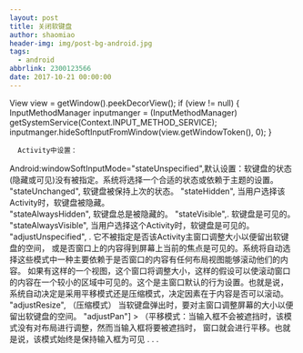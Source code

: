 ```yaml
---
layout: post
title: 关闭软键盘
author: shaomiao
header-img: img/post-bg-android.jpg
tags:
  - android
abbrlink: 2300123566
date: 2017-10-21 00:00:00
---
```

View view = getWindow().peekDecorView();
        if (view != null) {
            InputMethodManager inputmanger = (InputMethodManager) getSystemService(Context.INPUT_METHOD_SERVICE);
            inputmanger.hideSoftInputFromWindow(view.getWindowToken(), 0);
        }



      Activity中设置：
Android:windowSoftInputMode="stateUnspecified",默认设置：软键盘的状态(隐藏或可见)没有被指定。系统将选择一个合适的状态或依赖于主题的设置。                                     
   "stateUnchanged", 软键盘被保持上次的状态。 "stateHidden", 当用户选择该Activity时，软键盘被隐藏。                                       
"stateAlwaysHidden", 软键盘总是被隐藏的。
"stateVisible",. 软键盘是可见的。                                      
  "stateAlwaysVisible", 当用户选择这个Activity时，软键盘是可见的。
"adjustUnspecified", . 它不被指定是否该Activity主窗口调整大小以便留出软键盘的空间， 或是否窗口上的内容得到屏幕上当前的焦点是可见的。系统将自动选择这些模式中一种主要依赖于是否窗口的内容有任何布局视图能够滚动他们的内容。 如果有这样的一个视图，这个窗口将调整大小，这样的假设可以使滚动窗口的内容在一个较小的区域中可见的。这个是主窗口默认的行为设置。也就是说， 系统自动决定是采用平移模式还是压缩模式，决定因素在于内容是否可以滚动。                                        "adjustResize", （压缩模式） 当软键盘弹出时，要对主窗口调整屏幕的大小以便留出软键盘的空间。 "adjustPan"] > （平移模式：当输入框不会被遮挡时，该模式没有对布局进行调整，然而当输入框将要被遮挡时， 窗口就会进行平移。也就是说，该模式始终是保持输入框为可见      . . .

